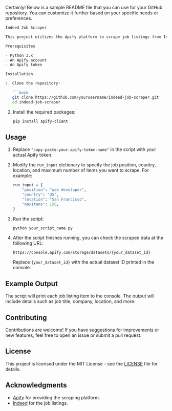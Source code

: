Certainly! Below is a sample README file that you can use for your GitHub repository. You can customize it further based on your specific needs or preferences.

```markdown
Indeed Job Scraper

This project utilizes the Apify platform to scrape job listings from Indeed for a specified position and location. The script is designed to fetch job data efficiently and store it in a dataset for easy access.

Prerequisites

- Python 3.x
- An Apify account
- An Apify token

Installation

1. Clone the repository:

   ```bash
   git clone https://github.com/yourusername/indeed-job-scraper.git
   cd indeed-job-scraper
   ```

2. Install the required packages:

   ```bash
   pip install apify-client
   ```

## Usage

1. Replace `"copy-paste-your-apify-token-name"` in the script with your actual Apify token.

2. Modify the `run_input` dictionary to specify the job position, country, location, and maximum number of items you want to scrape. For example:

   ```python
   run_input = {
       "position": "web developer",
       "country": "US",
       "location": "San Francisco",
       "maxItems": 150,
   }
   ```

3. Run the script:

   ```bash
   python your_script_name.py
   ```

4. After the script finishes running, you can check the scraped data at the following URL:

   ```
   https://console.apify.com/storage/datasets/{your_dataset_id}
   ```

   Replace `{your_dataset_id}` with the actual dataset ID printed in the console.

## Example Output

The script will print each job listing item to the console. The output will include details such as job title, company, location, and more.

## Contributing

Contributions are welcome! If you have suggestions for improvements or new features, feel free to open an issue or submit a pull request.

## License

This project is licensed under the MIT License - see the [LICENSE](LICENSE) file for details.

## Acknowledgments

- [Apify](https://apify.com/) for providing the scraping platform.
- [Indeed](https://www.indeed.com/) for the job listings.
